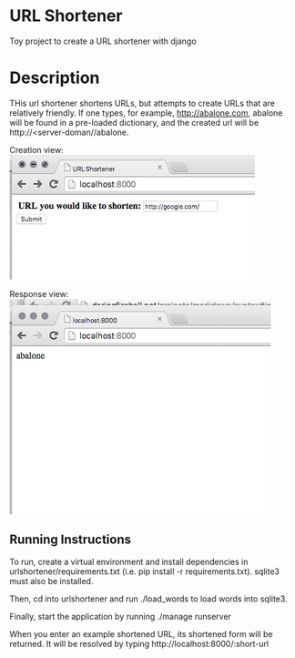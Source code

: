 # URL Shortener
Toy project to create a URL shortener with django

# Description
THis url shortener shortens URLs, but attempts to create URLs that
are relatively friendly. If one types, for example, http://abalone.com,
abalone will be found in a pre-loaded dictionary, and the created
url will be http://<server-doman//abalone.

Creation view:
![Screenshot 1](screenshot.png)

Response view:
![Screenshot 2](screenshot2.png)

## Running Instructions
To run, create a virtual environment and install dependencies in 
urlshortener/requirements.txt (i.e. pip install -r requirements.txt). 
sqlite3 must also be installed.

Then, cd into urlshortener and run ./load_words to load words into
sqlite3.

Finally, start the application by running ./manage runserver

When you enter an example shortened URL, its shortened form will be returned.
It will be resolved by typing http://localhost:8000/:short-url
